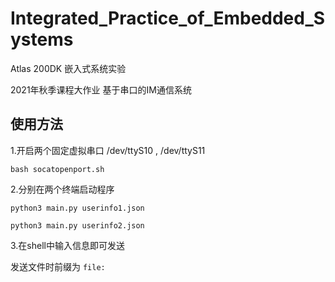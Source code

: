 # Integrated_Practice_of_Embedded_Systems
Atlas 200DK 嵌入式系统实验

2021年秋季课程大作业
基于串口的IM通信系统

## 使用方法
1.开启两个固定虚拟串口 /dev/ttyS10 , /dev/ttyS11

`bash socatopenport.sh`

2.分别在两个终端启动程序

`python3 main.py userinfo1.json`

`python3 main.py userinfo2.json`

3.在shell中输入信息即可发送

发送文件时前缀为 `file:`
